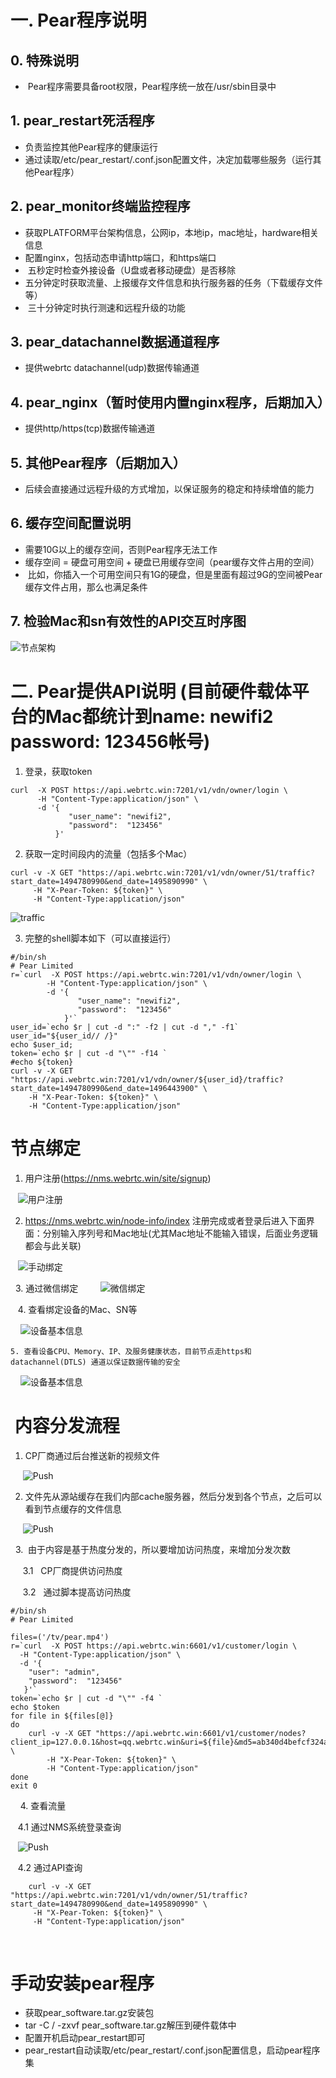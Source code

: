 # 一. Pear程序说明
## 0. 特殊说明
*  Pear程序需要具备root权限，Pear程序统一放在/usr/sbin目录中
## 1. pear_restart死活程序
*  负责监控其他Pear程序的健康运行
*  通过读取/etc/pear_restart/.conf.json配置文件，决定加载哪些服务（运行其他Pear程序）

## 2. pear_monitor终端监控程序
*  获取PLATFORM平台架构信息，公网ip，本地ip，mac地址，hardware相关信息
*  配置nginx，包括动态申请http端口，和https端口
*  五秒定时检查外接设备（U盘或者移动硬盘）是否移除
*  五分钟定时获取流量、上报缓存文件信息和执行服务器的任务（下载缓存文件等）
*  三十分钟定时执行测速和远程升级的功能

## 3. pear_datachannel数据通道程序
*  提供webrtc datachannel(udp)数据传输通道 

## 4. pear_nginx（暂时使用内置nginx程序，后期加入）
*  提供http/https(tcp)数据传输通道 

## 5. 其他Pear程序（后期加入）
*  后续会直接通过远程升级的方式增加，以保证服务的稳定和持续增值的能力


## 6. 缓存空间配置说明
*  需要10G以上的缓存空间，否则Pear程序无法工作
*  缓存空间 = 硬盘可用空间 + 硬盘已用缓存空间（pear缓存文件占用的空间）
*  比如，你插入一个可用空间只有1G的硬盘，但是里面有超过9G的空间被Pear缓存文件占用，那么也满足条件
 
 
## 7. 检验Mac和sn有效性的API交互时序图
   ![节点架构](fig/api_sequence.png)
   
   
# 二. Pear提供API说明 (目前硬件载体平台的Mac都统计到name: newifi2 password: 123456帐号)
 1. 登录，获取token
 ```  shell
 curl  -X POST https://api.webrtc.win:7201/v1/vdn/owner/login \
       -H "Content-Type:application/json" \
       -d '{
              "user_name": "newifi2",
              "password":  "123456"
           }'

 ```
 2. 获取一定时间段内的流量（包括多个Mac）
 ``` shell
 curl -v -X GET "https://api.webrtc.win:7201/v1/vdn/owner/51/traffic?start_date=1494780990&end_date=1495890990" \
      -H "X-Pear-Token: ${token}" \
      -H "Content-Type:application/json" 
 ```
 
  ![traffic](fig/get_traffic_data.png)
  
 3. 完整的shell脚本如下（可以直接运行）
 ``` shell
#/bin/sh
# Pear Limited
r=`curl  -X POST https://api.webrtc.win:7201/v1/vdn/owner/login \
         -H "Content-Type:application/json" \
         -d '{
                "user_name": "newifi2",
                "password":  "123456"
             }'`
user_id=`echo $r | cut -d ":" -f2 | cut -d "," -f1`
user_id="${user_id// /}"
echo $user_id;
token=`echo $r | cut -d "\"" -f14 `
#echo ${token}
curl -v -X GET "https://api.webrtc.win:7201/v1/vdn/owner/${user_id}/traffic?start_date=1494780990&end_date=1496443900" \ 
     -H "X-Pear-Token: ${token}" \
     -H "Content-Type:application/json" 
 ```
 
 
 # 节点绑定
   1. 用户注册(https://nms.webrtc.win/site/signup)
   
    ![用户注册](fig/sign_in.png)
    
   2. https://nms.webrtc.win/node-info/index  注册完成或者登录后进入下面界面：分别输入序列号和Mac地址(尤其Mac地址不能输入错误，后面业务逻辑都会与此关联)

   
    ![手动绑定](fig/hand_bind.png)
   
   
   3. 通过微信绑定
     
     ![微信绑定](fig/wechat_bind.png)
     
    
    4. 查看绑定设备的Mac、SN等
    
     ![设备基本信息](fig/user_info.png)
     
     
    5. 查看设备CPU、Memory、IP、及服务健康状态，目前节点走https和datachannel(DTLS) 通道以保证数据传输的安全
    
     ![设备基本信息](fig/node_stat.png)
     
     
 #  内容分发流程
 
   1.  CP厂商通过后台推送新的视频文件
   
      ![Push](fig/cp_push.png)
      
   2.  文件先从源站缓存在我们内部cache服务器，然后分发到各个节点，之后可以看到节点缓存的文件信息
   
      ![Push](fig/node_cache.png)
      
   3.  由于内容是基于热度分发的，所以要增加访问热度，来增加分发次数
   
      3.1   CP厂商提供访问热度
      
      3.2   通过脚本提高访问热度

```
#/bin/sh
# Pear Limited

files=('/tv/pear.mp4')
r=`curl  -X POST https://api.webrtc.win:6601/v1/customer/login \
  -H "Content-Type:application/json" \
  -d '{
    "user": "admin",
    "password":  "123456"
   }'`
token=`echo $r | cut -d "\"" -f4 `
echo $token
for file in ${files[@]}  
do  
    curl -v -X GET "https://api.webrtc.win:6601/v1/customer/nodes?client_ip=127.0.0.1&host=qq.webrtc.win&uri=${file}&md5=ab340d4befcf324a0a1466c166c10d1d" \
        -H "X-Pear-Token: ${token}" \
        -H "Content-Type:application/json" 
done  
exit 0
```
     
   4.  查看流量
   
    4.1 通过NMS系统登录查询
       
    ![Push](fig/node_traffic.png)
    
    4.2 通过API查询
    
``` shell
    curl -v -X GET "https://api.webrtc.win:7201/v1/vdn/owner/51/traffic?start_date=1494780990&end_date=1495890990" \
     -H "X-Pear-Token: ${token}" \
     -H "Content-Type:application/json" 
```
   
     
# 手动安装pear程序
* 获取pear_software.tar.gz安装包
* tar -C / -zxvf pear_software.tar.gz解压到硬件载体中
* 配置开机启动pear_restart即可
* pear_restart自动读取/etc/pear_restart/.conf.json配置信息，启动pear程序集


